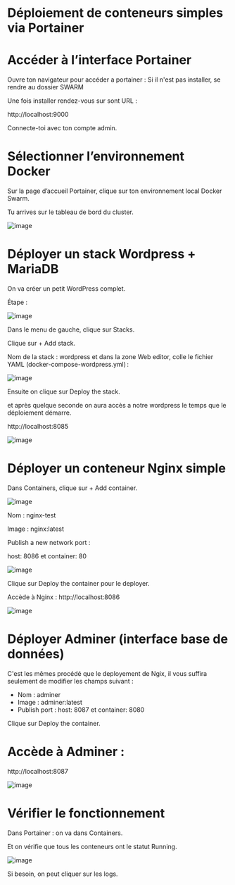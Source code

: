 # Déploiement de conteneurs simples via Portainer

# Accéder à l’interface Portainer

Ouvre ton navigateur pour accéder a portainer : 
Si il n'est pas installer, se rendre au dossier SWARM

Une fois installer rendez-vous sur sont URL : 

http://localhost:9000

Connecte-toi avec ton compte admin.

# Sélectionner l’environnement Docker
Sur la page d’accueil Portainer, clique sur ton environnement local Docker Swarm.

Tu arrives sur le tableau de bord du cluster.

![image](https://github.com/user-attachments/assets/2d0c40c8-f5fe-4188-8c20-cb4e09988604)


# Déployer un stack Wordpress + MariaDB
On va créer un petit WordPress complet.

Étape :

![image](https://github.com/user-attachments/assets/15d6d2d6-8f37-4c5d-929b-b3155057b3a1)

Dans le menu de gauche, clique sur Stacks.

Clique sur + Add stack.

Nom de la stack : wordpress et dans la zone Web editor, colle le fichier YAML (docker-compose-wordpress.yml) :

![image](https://github.com/user-attachments/assets/840acb78-6927-4477-a660-dc645a0ba108)

Ensuite on clique sur Deploy the stack.

et après quelque seconde on aura accès a notre wordpress le temps que le déploiement démarre.

http://localhost:8085

![image](https://github.com/user-attachments/assets/63beec18-45d2-4ccb-a122-c3ee523011ae)



# Déployer un conteneur Nginx simple

Dans Containers, clique sur + Add container.

![image](https://github.com/user-attachments/assets/6988adea-ea84-451a-8ced-eac73b2cd6a8)

Nom : nginx-test

Image : nginx:latest

Publish a new network port :

host: 8086 et container: 80

![image](https://github.com/user-attachments/assets/851cf46d-5f90-4402-b33a-624cd2f9a698)

Clique sur Deploy the container pour le deployer.

Accède à Nginx : http://localhost:8086

![image](https://github.com/user-attachments/assets/35871960-1556-4dda-8714-175d70954b94)


# Déployer Adminer (interface base de données)

C'est les mêmes procédé que le deployement de Ngix, il vous suffira seulement de modifier les champs suivant : 

- Nom : adminer
- Image : adminer:latest
- Publish port : host: 8087 et container: 8080

Clique sur Deploy the container.

# Accède à Adminer :

http://localhost:8087

![image](https://github.com/user-attachments/assets/140beb00-db8e-463a-85ae-02ccff582762)


# Vérifier le fonctionnement

Dans Portainer : on va dans Containers.

Et on vérifie que tous les conteneurs ont le statut Running.

![image](https://github.com/user-attachments/assets/739a9d4a-cac4-4ad3-af4a-620256614d12)

Si besoin, on peut cliquer sur les logs.
